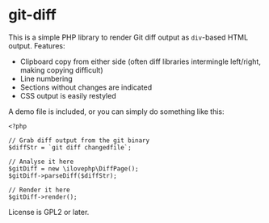 git-diff
========

This is a simple PHP library to render Git diff output as `div`-based HTML output. Features:

* Clipboard copy from either side (often diff libraries intermingle left/right, making copying difficult)
* Line numbering
* Sections without changes are indicated
* CSS output is easily restyled

A demo file is included, or you can simply do something like this:

    <?php

    // Grab diff output from the git binary
    $diffStr = `git diff changedfile`;

    // Analyse it here
    $gitDiff = new \ilovephp\DiffPage();
    $gitDiff->parseDiff($diffStr);

    // Render it here
    $gitDiff->render();

License is GPL2 or later.
